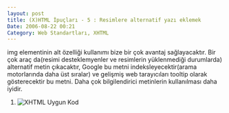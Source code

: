 ```yaml
---
layout: post
title: (X)HTML İpuçları - 5 : Resimlere alternatif yazı eklemek
Date: 2006-08-22 00:21
Category: Web Standartları, XHTML
---
```


img elementinin alt özelliği kullanımı bize bir çok avantaj
sağlayacaktır. Bir çok araç da(resimi desteklemyenler ve resimlerin
yüklenmediği durumlarda) alternatif metin çıkacaktır, Google bu metni
indeksleyecektir(arama motorlarında daha üst sıralar) ve gelişmiş web
tarayıcıları tooltip olarak gösterecektir bu metni. Daha çok
bilgilendirici metinlerin kullanılması daha iyidir.

1.  <img src="/images/xhml_dorulama.gif" alt="XHTML Uygun Kod" />


